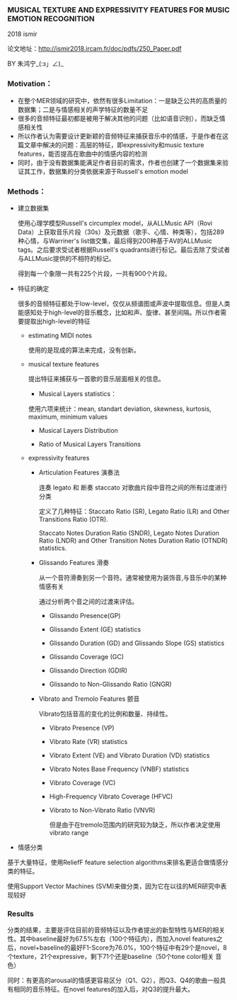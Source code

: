 ### MUSICAL TEXTURE AND EXPRESSIVITY FEATURES FOR MUSIC EMOTION RECOGNITION

2018 ismir

论文地址：http://ismir2018.ircam.fr/doc/pdfs/250_Paper.pdf


BY 朱鸿宁_(:з」∠)_
### Motivation：

- 在整个MER领域的研究中，依然有很多Limitation：一是缺乏公共的高质量的数据集；二是与情感相关的声学特征的数量不足
- 很多的音频特征最初都是被用于解决其他的问题（比如语音识别），而缺乏情感相关性
- 所以作者认为需要设计更新颖的音频特征来捕获音乐中的情感，于是作者在这篇文章中解决的问题：高层的特征，即expressivity和music texture features，能否提高在歌曲中的情感内容的检测
- 同时，由于没有数据集能满足作者目前的需求，作者也创建了一个数据集来验证其工作，数据集的分类依据来源于Russell's emotion model



### Methods：

- 建立数据集

  使用心理学模型Russell's circumplex model，从ALLMusic API（Rovi Data）上获取音乐片段（30s）及元数据（歌手、心情、种类等），包括289种心情，与Warriner's list做交集，最后得到200种基于AV的ALLMusic tags。之后要求受试者根据Russell's quadrants进行标记。最后去除了受试者与ALLMusic提供的不相符的标记。

  得到每一个象限一共有225个片段，一共有900个片段。

- 特征的确定

  很多的音频特征都处于low-level，仅仅从频谱图或声波中提取信息。但是人类能感知处于high-level的音乐概念，比如和声、旋律、甚至间隔。所以作者需要提取出high-level的特征

  - estimating MIDI notes

    使用的是现成的算法来完成，没有创新。

  - musical texture features

    提出特征来捕获与一首歌的音乐层面相关的信息。

    - Musical Layers statistics：

    使用六项来统计：mean, standart deviation, skewness, kurtosis, maximum, minimum values

    - Musical Layers Distribution

    - Ratio of Musical Layers Transitions

  - expressivity features

    - Articulation Features 演奏法

      连奏 legato 和 断奏 staccato 对歌曲片段中音符之间的所有过度进行分类

      定义了几种特征：Staccato Ratio (SR), Legato Ratio (LR) and Other Transitions Ratio (OTR). 

      Staccato Notes Duration Ratio (SNDR), Legato Notes Duration Ratio (LNDR) and Other Transition Notes Duration Ratio (OTNDR) statistics. 

    - Glissando Features 滑奏

      从一个音符滑奏到另一个音符。通常被使用为装饰音,与音乐中的某种情感有关

      通过分析两个音之间的过渡来评估。

      - Glissando Presence(GP) 

      - Glissando Extent (GE) statistics 

      - Glissando Duration (GD) and Glissando Slope (GS) statistics

      - Glissando Coverage (GC)

      - Glissando Direction (GDIR)

      - Glissando to Non-Glissando Ratio (GNGR)

    - Vibrato and Tremolo Features 颤音 

      Vibrato包括音高的变化的比例和数量、持续性。

      - Vibrato Presence (VP)

      - Vibrato Rate (VR) statistics

      - Vibrato Extent (VE) and Vibrato Duration (VD) statistics

      - Vibrato Notes Base Frequency (VNBF) statistics

      - Vibrato Coverage (VC)

      - High-Frequency Vibrato Coverage (HFVC)

      - Vibrato to Non-Vibrato Ratio (VNVR)

        但是由于在tremolo范围内的研究较为缺乏，所以作者决定使用vibrato range

- 情感分类

基于大量特征，使用ReliefF feature selection algorithms来排名更适合做情感分类的特征。

使用Support Vector Machines (SVM)来做分类，因为它在以往的MER研究中表现较好



### Results

分类的结果，主要是评估目前的音频特征以及作者提出的新型特性与MER的相关性。其中baseline最好为67.5%左右（100个特征内），而加入novel features之后，novel+baseline的最好F1-Score为76.0%，100个特征中有29个是novel，8个texture，21个expressive，剩下71个还是baseline（50个tone color相关 音色）

同时：有更高的arousal的情感更容易区分（Q1、Q2），而Q3、Q4的歌曲一般具有相同的音乐特征。在novel features的加入后，对Q3的提升最大。
